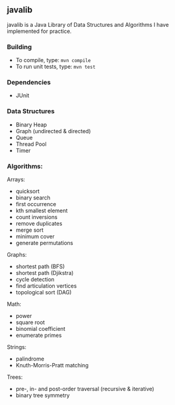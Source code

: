 ## javalib

javalib is a Java Library of Data Structures and Algorithms I have implemented for practice.

### Building

* To compile, type: `mvn compile`
* To run unit tests, type: `mvn test`

### Dependencies

* JUnit

### Data Structures

* Binary Heap
* Graph (undirected & directed)
* Queue
* Thread Pool
* Timer

### Algorithms:

Arrays:
* quicksort
* binary search
* first occurrence
* kth smallest element
* count inversions
* remove duplicates
* merge sort
* minimum cover
* generate permutations

Graphs:
* shortest path (BFS)
* shortest path (Djikstra)
* cycle detection
* find articulation vertices
* topological sort (DAG)

Math:
* power
* square root
* binomial coefficient
* enumerate primes

Strings:
* palindrome
* Knuth-Morris-Pratt matching

Trees:
* pre-, in- and post-order traversal (recursive & iterative)
* binary tree symmetry
